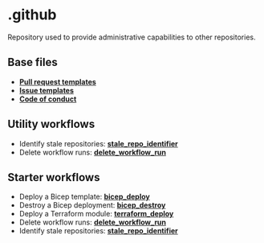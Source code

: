 # .github

Repository used to provide administrative capabilities to other repositories.

## Base files

- [**Pull request templates**](./PULL_REQUEST_TEMPLATE)
- [**Issue templates**](./ISSUE_TEMPLATE)
- [**Code of conduct**](./CODE_OF_CONDUCT.md)

## Utility workflows

- Identify stale repositories: [**stale_repo_identifier**](.github/workflows/stale_repo_identifier.yaml)
- Delete workflow runs: [**delete_workflow_run**](.github/workflows/delete_workflow_runs.yaml)

## Starter workflows

- Deploy a Bicep template: [**bicep_deploy**](workflow-templates/bicep_deploy.yaml)
- Destroy a Bicep deployment: [**bicep_destroy**](workflow-templates/bicep_destroy.yaml)
- Deploy a Terraform module: [**terraform_deploy**](workflow-templates/terraform_deploy.yaml)
- Delete workflow runs: [**delete_workflow_run**](workflow-templates/delete_workflow_runs.yaml)
- Identify stale repositories: [**stale_repo_identifier**](workflow-templates/stale_repo_identifier.yaml)
